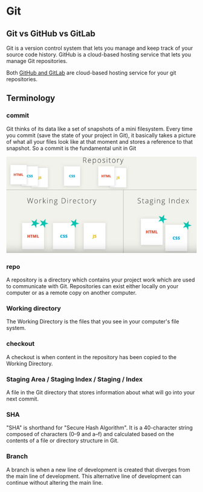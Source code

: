 # Git

## Git vs GitHub vs GitLab

Git is a version control system that lets you manage and keep track of your source code history. GitHub is a cloud-based hosting service that lets you manage Git repositories.

Both [GitHub and GitLab](https://about.gitlab.com/devops-tools/github-vs-gitlab.html) are cloud-based hosting service for your git repositories.

## Terminology

### commit
Git thinks of its data like a set of snapshots of a mini filesystem. Every time you commit (save the state of your project in Git), it basically takes a picture of what all your files look like at that moment and stores a reference to that snapshot. So a commit is the fundamental unit in Git

![basic workflow](img/repo.png)

### repo

A repository is a directory which contains your project work which are used to communicate with Git. Repositories can exist either locally on your computer or as a remote copy on another computer.

### Working directory

The Working Directory is the files that you see in your computer's file system.

### checkout

A checkout is when content in the repository has been copied to the Working Directory.

### Staging Area / Staging Index / Staging / Index

A file in the Git directory that stores information about what will go into your next commit.

### SHA

"SHA" is shorthand for "Secure Hash Algorithm". It is a 40-character string composed of characters (0–9 and a–f) and calculated based on the contents of a file or directory structure in Git.

### Branch

A branch is when a new line of development is created that diverges from the main line of development. This alternative line of development can continue without altering the main line.
